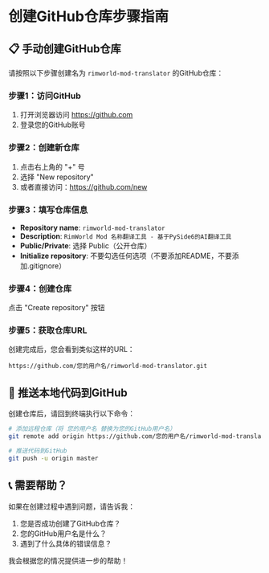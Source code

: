 # 创建GitHub仓库步骤指南

## 📋 手动创建GitHub仓库

请按照以下步骤创建名为 `rimworld-mod-translator` 的GitHub仓库：

### 步骤1：访问GitHub
1. 打开浏览器访问 https://github.com
2. 登录您的GitHub账号

### 步骤2：创建新仓库
1. 点击右上角的 "+" 号
2. 选择 "New repository"
3. 或者直接访问：https://github.com/new

### 步骤3：填写仓库信息
- **Repository name**: `rimworld-mod-translator`
- **Description**: `RimWorld Mod 名称翻译工具 - 基于PySide6的AI翻译工具`
- **Public/Private**: 选择 Public（公开仓库）
- **Initialize repository**: 不要勾选任何选项（不要添加README，不要添加.gitignore）

### 步骤4：创建仓库
点击 "Create repository" 按钮

### 步骤5：获取仓库URL
创建完成后，您会看到类似这样的URL：
```
https://github.com/您的用户名/rimworld-mod-translator.git
```

## 🚀 推送本地代码到GitHub

创建仓库后，请回到终端执行以下命令：

```bash
# 添加远程仓库（将 您的用户名 替换为您的GitHub用户名）
git remote add origin https://github.com/您的用户名/rimworld-mod-translator.git

# 推送代码到GitHub
git push -u origin master
```

## 📞 需要帮助？

如果在创建过程中遇到问题，请告诉我：
1. 您是否成功创建了GitHub仓库？
2. 您的GitHub用户名是什么？
3. 遇到了什么具体的错误信息？

我会根据您的情况提供进一步的帮助！